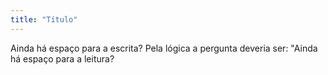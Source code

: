 ```yaml
---
title: "Título"
---
```


Ainda há espaço para a escrita?
Pela lógica a pergunta deveria ser: "Ainda há espaço para a leitura?

